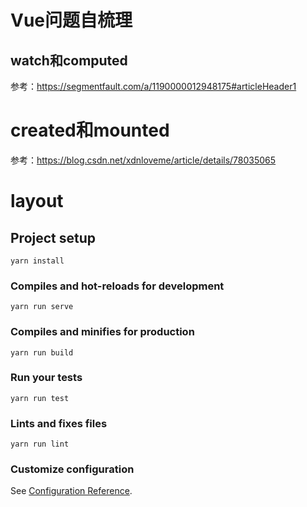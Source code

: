# Vue问题自梳理

## watch和computed
参考：https://segmentfault.com/a/1190000012948175#articleHeader1


# created和mounted
参考：https://blog.csdn.net/xdnloveme/article/details/78035065
# layout

## Project setup
```
yarn install
```

### Compiles and hot-reloads for development
```
yarn run serve
```

### Compiles and minifies for production
```
yarn run build
```

### Run your tests
```
yarn run test
```

### Lints and fixes files
```
yarn run lint
```

### Customize configuration
See [Configuration Reference](https://cli.vuejs.org/config/).
